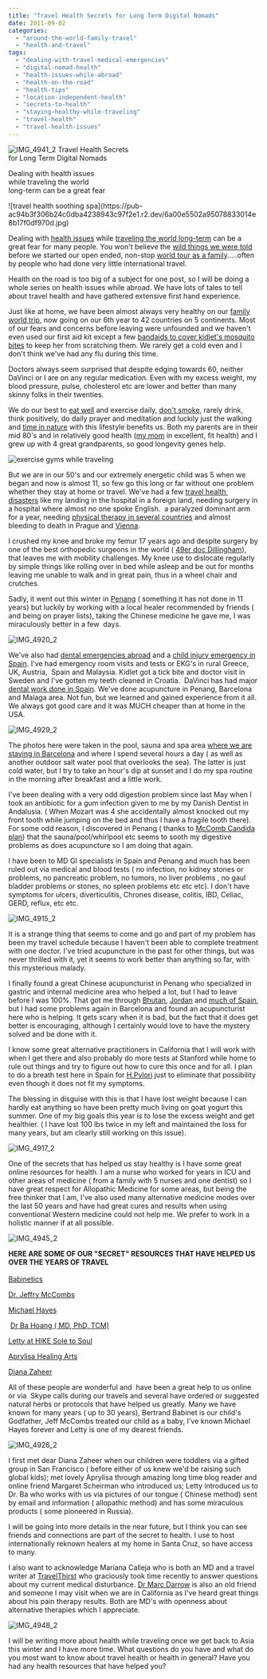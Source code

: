 ```yaml
---
title: "Travel Health Secrets for Long Term Digital Nomads"
date: 2011-09-02
categories: 
  - "around-the-world-family-travel"
  - "health-and-travel"
tags: 
  - "dealing-with-travel-medical-emergencies"
  - "digital-nomad-health"
  - "health-issues-while-abroad"
  - "health-on-the-road"
  - "health-tips"
  - "location-independent-health"
  - "secrets-to-health"
  - "staying-healthy-while-traveling"
  - "travel-health"
  - "travel-health-issues"
---
```


![IMG_4941_2](https://pub-ac94b3f306b24c0dba4238943c97f2e1.r2.dev/6a00e5502a9507883301539124561e970b.jpg) Travel Health Secrets  
for Long Term Digital Nomads

Dealing with health issues  
while traveling the world  
long-term can be a great fear

<!--more--> ![travel health soothing spa](https://pub-ac94b3f306b24c0dba4238943c97f2e1.r2.dev/6a00e5502a95078833014e8b17f0df970d.jpg)

Dealing with [health issues](http://soultravelers3new.local/books_health/ "travel health issues") while [traveling the world long-term](http://soultravelers3new.local/2008/06/how-to-do-exten.html "traveling the world long term") can be a great fear for many people. You won't believe the [wild things we were told](http://soultravelers3new.local/2008/04/food-myths-real.html "wild things we were told about travel") before we started our open ended, non-stop [world tour as a family](http://soultravelers3new.local/2010/09/8-reasons-for-a-family-world-trip-international-vacations-holidays-abroad-longterm-travel-rtw.html "world tour as a family").....often by people who had done very little international travel.  
  
Health on the road is too big of a subject for one post, so I will be doing a whole series on health issues while abroad. We have lots of tales to tell about travel health and have gathered extensive first hand experience.  
  
Just like at home, we have been almost always very healthy on our [family world trip](http://soultravelers3new.local/2009/04/how-to-travel-the-world-as-a-digital-nomad-family.html "family world trip"), now going on our 6th year to 42 countries on 5 continents. Most of our fears and concerns before leaving were unfounded and we haven't even used our first aid kit except a few [bandaids to cover kidlet's mosquito bites](http://soultravelers3new.local/2007/08/greece-italy-cr.html "bandaids in italy") to keep her from scratching them. We rarely get a cold even and I don't think we've had any flu during this time.  
  
Doctors always seem surprised that despite edging towards 60, neither DaVinci or I are on any regular medication. Even with my excess weight, my blood pressure, pulse, cholesterol etc are lower and better than many skinny folks in their twenties.  
  
We do our best to [eat well](http://soultravelers3new.local/2008/09/how-to-eat-heal.html "eat well europe") and exercise daily, [don't smoke](http://soultravelers3new.local/2010/08/yuck-smoking-in-europe-cigarettes-bad-for-kids-unhealthy-second-hand-smoke/comments/page/2/ "don't smoke"), rarely drink, think positively, do daily prayer and meditation and luckily just the walking and [time in nature](http://soultravelers3new.local/2011/07/beautiful-butterfly-flowers-and-family-travel.html "time in nature") with this lifestyle benefits us. Both my parents are in their mid 80's and in relatively good health ([my mom](http://soultravelers3new.local/2007/02/worlds-best-mot.html "My mom") in excellent, fit health) and I grew up with 4 great grandparents, so good longevity genes help.  
  
![exercise gyms while traveling](https://pub-ac94b3f306b24c0dba4238943c97f2e1.r2.dev/6a00e5502a95078833014e8b182634970d.jpg)  
  
  
But we are in our 50's and our extremely energetic child was 5 when we began and now is almost 11, so few go this long or far without one problem whether they stay at home or travel. We've had a few [travel health  disasters](http://soultravelers3new.local/2009/09/-a-travelers-tragic-tale-handling-travel-disasters-medical-emergency-.html "travel health disasters") like my landing in the hospital in a foreign land, needing surgery in a hospital where almost no one spoke English.  a paralyzed dominant arm for a year, needing [physical therapy in several countries](http://soultravelers3new.local/2009/10/family-travel-photo-england-knight-tapestry-high-tea.html "physical therapy in several countries") and almost bleeding to death in Prague and [Vienna](http://soultravelers3new.local/2007/11/bloody-monday-i.html "Vienna").  
  
I crushed my knee and broke my femur 17 years ago and despite surgery by one of the best orthopedic surgeons in the world ( [49er doc Dillingham](http://sportsillustrated.cnn.com/vault/article/magazine/MAG1011660/index.htm "Dr Dillingham ")),  that leaves me with mobility challenges. My knee use to dislocate regularly by simple things like rolling over in bed while asleep and be out for months leaving me unable to walk and in great pain, thus in a wheel chair and crutches.  
  
Sadly, it went out this winter in [Penang](http://soultravelers3new.local/2011/01/tropical-winter-home-in-penang-malaysia-location-indenpendent-digital-nomad-long-term-travel-tips-.html "Penang") ( something it has not done in 11 years) but luckily by working with a local healer recommended by friends ( and being on prayer lists), taking the Chinese medicine he gave me, I was miraculously better in a few  days.  
  
![IMG_4920_2](https://pub-ac94b3f306b24c0dba4238943c97f2e1.r2.dev/6a00e5502a950788330153913bf4fb970b.jpg)  
  
  
We've also had [dental emergencies abroad](http://soultravelers3new.local/2008/05/dentists-travel.html "dental emergency abroad") and a [child injury emergency in Spain](http://soultravelers3new.local/2007/03/black-eyed-pea.html "child injury emergency in spain"). I've had emergency room visits and tests or EKG's in rural Greece, UK, Austria,  Spain and Malaysia. Kidlet got a tick bite and doctor visit in Sweden and I've gotten my teeth cleaned in Croatia.  DaVinci has had major [dental work done in Spain](http://soultravelers3new.local/2007/03/doctors-and-den.html "dental work in spain"). We've done acupuncture in Penang, Barcelona and Malaga area. Not fun, but we learned and gained experience from it all. We always got good care and it was MUCH cheaper than at home in the USA.  
  
![IMG_4929_2](https://pub-ac94b3f306b24c0dba4238943c97f2e1.r2.dev/6a00e5502a95078833015391248e11970b.jpg)  
  
The photos here were taken in the pool, sauna and spa area [where we are staying in Barcelona](http://soultravelers3new.local/2011/07/what-our-nomadic-travel-lifestyle-looks-like-family-fun.html "where we are staying in Barcelona") and where I spend several hours a day ( as well as another outdoor salt water pool that overlooks the sea). The latter is just cold water, but I try to take an hour's dip at sunset and I do my spa routine in the morning after breakfast and a little work.  
  
I've been dealing with a very odd digestion problem since last May when I took an antibiotic for a gum infection given to me by my Danish Dentist in Andalusia. ( When Mozart was 4 she accidentally almost knocked out my front tooth while jumping on the bed and thus I have a fragile tooth there).  For some odd reason, I discovered in Penang ( thanks to [McComb Candida plan](http://www.mccombsplan.com/new/the_plan/sweating.php "McComb candida plan")) that the sauna/pool/whirlpool etc seems to sooth my digestive problems as does acupuncture so I am doing that again.  
  
I have been to MD GI specialists in Spain and Penang and much has been ruled out via medical and blood tests ( no infection, no kidney stones or problems, no pancreatic problem, no tumors, no liver problems , no gaul bladder problems or stones, no spleen problems etc etc etc). I don't have symptoms for ulcers, diverticulitis, Chrones disease, colitis, IBD, Celiac, GERD, reflux, etc etc.  
  
![IMG_4915_2](https://pub-ac94b3f306b24c0dba4238943c97f2e1.r2.dev/6a00e5502a9507883301539125c07d970b.jpg)  
  
  
It is a strange thing that seems to come and go and part of my problem has been my travel schedule because I haven't been able to complete treatment with one doctor. I've tried acupuncture in the past for other things, but was never thrilled with it, yet it seems to work better than anything so far, with this mysterious malady.  
  
I finally found a great Chinese acupuncturist in Penang who specialized in gastric and internal medicine area who helped a lot, but I had to leave before I was 100%. That got me through [Bhutan](http://soultravelers3new.local/2011/05/family-vacation-in-bhutan.html "Bhutan vacation"), [Jordan](http://soultravelers3new.local/2011/05/jordan-family-travel-is-it-safe.html "Jordan") and [much of Spain](https://pub-ac94b3f306b24c0dba4238943c97f2e1.r2.dev/soultravelers3/spain/index.html "much of spain"), but I had some problems again in Barcelona and found an acupuncturist here who is helping. It gets scary when it is bad, but the fact that it does get better is encouraging, although I certainly would love to have the mystery solved and be done with it.  
  
I know some great alternative practitioners in California that I will work with when I get there and also probably do more tests at Stanford while home to rule out things and try to figure out how to cure this once and for all. I plan to do a breath test here in Spain for [H.Pylori](http://www.mayoclinic.com/health/h-pylori/DS00958 "H.pylori") just to eliminate that possibility even though it does not fit my symptoms.  
  
The blessing in disguise with this is that I have lost weight because I can hardly eat anything so have been pretty much living on goat yogurt this summer. One of my big goals this year is to lose the excess weight and get healthier. ( I have lost 100 lbs twice in my left and maintained the loss for many years, but am clearly still working on this issue).  
  
![IMG_4917_2](https://pub-ac94b3f306b24c0dba4238943c97f2e1.r2.dev/6a00e5502a95078833015434f9342b970c.jpg)  
  
One of the secrets that has helped us stay healthy is I have some great online resources for health. I am a nurse who worked for years in ICU and other areas of medicine ( from a family with 5 nurses and one dentist) so I have great respect for Allopathic Medicine for some areas, but being the free thinker that I am, I've also used many alternative medicine modes over the last 50 years and have had great cures and results when using conventional Western medicine could not help me. We prefer to work in a holistic manner if at all possible.  
  
![IMG_4945_2](https://pub-ac94b3f306b24c0dba4238943c97f2e1.r2.dev/6a00e5502a950788330154350eddc6970c.jpg)  
  
**HERE ARE SOME OF OUR "SECRET" RESOURCES THAT HAVE HELPED US OVER THE YEARS OF TRAVEL**  
[  
Babinetics](http://www.babinetics.com/ "Babinetics")  
  
[Dr. Jeffry McCombs](http://mccombsplan.com/ "Dr. Jeff McCombs")  
  
[Michael Hayes](http://hayescounseling.wordpress.com/ "Michael Hayes")  
[](http://www.goutwell.com/ "Dr Ba Hoang")

 [Dr Ba Hoang ( MD, PhD, TCM)](http://www.goutwell.com/ "Dr Ba Hoang")  
  
[Letty at HIKE Sole to Soul](http://www.sole2soul.com/Sole_2_Soul/Welcome.html "hike sole to soul")  
  
[Aprylisa Healing Arts](http://www.aprylisahealingarts.com/ "Aprylisa Healing arts")  
  
[Diana Zaheer](http://www.linkedin.com/profile/view?id=47955380&authType=name&authToken=Hm57&locale=en_US&pvs=pp&trk=ppro_viewmore "Diana Zaheer")  
  
All of these people are wonderful and  have been a great help to us online or via  Skype calls during our travels and several have ordered or suggested natural herbs or protocols that have helped us greatly. Many we have known for many years ( up to 30 years), Bertrand Babinet is our child's Godfather, Jeff McCombs treated our child as a baby, I've known Michael Hayes forever and Letty is one of my dearest friends.  
  
![IMG_4926_2](https://pub-ac94b3f306b24c0dba4238943c97f2e1.r2.dev/6a00e5502a950788330154350fb375970c.jpg)  
  
  
I first met dear Diana Zaheer when our children were toddlers via a gifted group in San Francisco ( before either of us knew we'd be raising such global kids); met lovely Aprylisa through amazing long time blog reader and online friend Margaret Scheirman who introduced us; Letty introduced us to Dr. Ba who works with us via pictures of our tongue ( Chinese method) sent by email and information ( allopathic method) and has some miraculous products ( some pioneered in Russia).  
  
I will be going into more details in the near future, but I think you can see friends and connections are part of the secret to health. I use to host internationally reknown healers at my home in Santa Cruz, so have access to many.  
  
I also want to acknowledge Mariana Calleja who is both an MD and a travel writer at [TravelThirst](http://mytravelthirst.com/ "my travel thirst") who graciously took time recently to answer questions about my current medical disturbance. [Dr Marc Darrow](http://www.prolotherapyinstitute.com/ "Marc Darrow MD") is also an old friend and someone I may visit when we are in California as I've heard great things about his pain therapy results. Both are MD's with openness about alternative therapies which I appreciate.  
  
![IMG_4948_2](https://pub-ac94b3f306b24c0dba4238943c97f2e1.r2.dev/6a00e5502a950788330154350f57a2970c.jpg)  
  
I will be writing more about health while traveling once we get back to Asia this winter and I have more time. What questions do you have and what do you most want to know about travel health or health in general? Have you had any health resources that have helped you?
